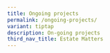 ```yaml
---
title: Ongoing projects
permalink: /ongoing-projects/
variant: tiptap
description: On-going projects
third_nav_title: Estate Matters
---
```

